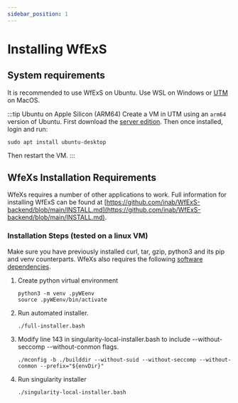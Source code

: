 ```yaml
---
sidebar_position: 1
---
```


# Installing WfExS

## System requirements
It is recommended to use WfExS on Ubuntu. Use WSL on Windows or [UTM](https://mac.getutm.app/) on MacOS.

:::tip Ubuntu on Apple Silicon (ARM64)
Create a VM in UTM using an `arm64` version of Ubuntu. First download the [server edition](https://ubuntu.com/download/server/arm). Then once installed, login and run:
```shell
sudo apt install ubuntu-desktop
```
Then restart the VM.
:::

## WfeXs Installation Requirements
WfeXs requires a number of other applications to work. Full information for installing WfExS can be found at [https://github.com/inab/WfExS-backend/blob/main/INSTALL.md](https://github.com/inab/WfExS-backend/blob/main/INSTALL.md).

### Installation Steps (tested on a linux VM)
Make sure you have previously installed curl, tar, gzip, python3 and its pip and venv counterparts. 
WfeXs also requires the following [software dependencies](https://github.com/inab/WfExS-backend/blob/main/INSTALL.md#software-dependencies).

1. Create python virtual environment
    ```shell
    python3 -m venv .pyWEenv
    source .pyWEenv/bin/activate
    ```
2. Run automated installer.
    ```shell
    ./full-installer.bash
    ```
3. Modify line 143 in singularity-local-installer.bash to include --without-seccomp --without-conmon flags.
    ```shell
    ./mconfig -b ./builddir --without-suid --without-seccomp --without-conmon --prefix="${envDir}"
    ```
4. Run singularity installer
    ```shell
    ./singularity-local-installer.bash
    ```
